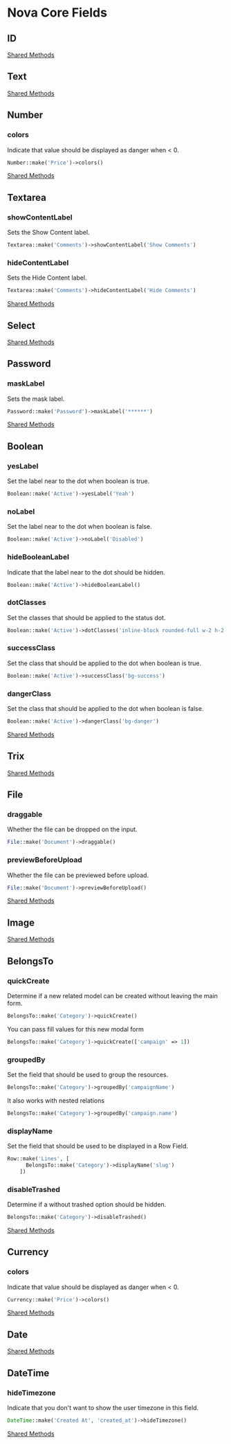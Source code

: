 # Nova Core Fields

## ID

[Shared Methods](shared-methods.md)

## Text

[Shared Methods](shared-methods.md)

## Number

### colors

Indicate that value should be displayed as danger when < 0.

```php
Number::make('Price')->colors()
```

[Shared Methods](shared-methods.md)

## Textarea

### showContentLabel

Sets the Show Content label.

```php
Textarea::make('Comments')->showContentLabel('Show Comments')
```

### hideContentLabel

Sets the Hide Content label.

```php
Textarea::make('Comments')->hideContentLabel('Hide Comments')
```

[Shared Methods](shared-methods.md)

## Select

[Shared Methods](shared-methods.md)

## Password

### maskLabel

Sets the mask label.

```php
Password::make('Password')->maskLabel('******')
```

[Shared Methods](shared-methods.md)

## Boolean

### yesLabel

Set the label near to the dot when boolean is true.

```php
Boolean::make('Active')->yesLabel('Yeah')
```

### noLabel

Set the label near to the dot when boolean is false.

```php
Boolean::make('Active')->noLabel('Disabled')
```

### hideBooleanLabel

Indicate that the label near to the dot should be hidden.

```php
Boolean::make('Active')->hideBooleanLabel()
```

### dotClasses

Set the classes that should be applied to the status dot.

```php
Boolean::make('Active')->dotClasses('inline-block rounded-full w-2 h-2 mr-1')
```

### successClass

Set the class that should be applied to the dot when boolean is true.

```php
Boolean::make('Active')->successClass('bg-success')
```

### dangerClass

Set the class that should be applied to the dot when boolean is false.

```php
Boolean::make('Active')->dangerClass('bg-danger')
```

[Shared Methods](shared-methods.md)

## Trix

[Shared Methods](shared-methods.md)

## File

### draggable

Whether the file can be dropped on the input.

```php
File::make('Document')->draggable()
```

### previewBeforeUpload

Whether the file can be previewed before upload.

```php
File::make('Document')->previewBeforeUpload()
```

[Shared Methods](shared-methods.md)

## Image

[Shared Methods](shared-methods.md)

## BelongsTo

### quickCreate

Determine if a new related model can be created without leaving the main form.

```php
BelongsTo::make('Category')->quickCreate()
```

You can pass fill values for this new modal form

```php
BelongsTo::make('Category')->quickCreate(['campaign' => 1])
```

### groupedBy

Set the field that should be used to group the resources.

```php
BelongsTo::make('Category')->groupedBy('campaignName')
```

It also works with nested relations

```php
BelongsTo::make('Category')->groupedBy('campaign.name')
```

### displayName

Set the field that should be used to be displayed in a Row Field.

```php
Row::make('Lines', [
      BelongsTo::make('Category')->displayName('slug')
    ])
```

### disableTrashed

Determine if a without trashed option should be hidden.

```php
BelongsTo::make('Category')->disableTrashed()
```

[Shared Methods](shared-methods.md)

## Currency

### colors

Indicate that value should be displayed as danger when < 0.

```php
Currency::make('Price')->colors()
```

[Shared Methods](shared-methods.md)

## Date

[Shared Methods](shared-methods.md)

## DateTime

### hideTimezone

Indicate that you don't want to show the user timezone in this field.

```php
DateTime::make('Created At', 'created_at')->hideTimezone()
```

[Shared Methods](shared-methods.md)
